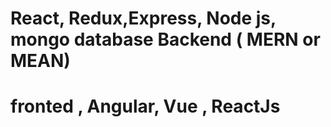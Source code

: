 #  React, Redux,Express, Node js, mongo database Backend   ( MERN or MEAN)
# fronted , Angular, Vue , ReactJs  

